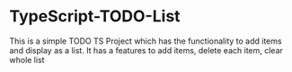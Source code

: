 # TypeScript-TODO-List
This is a simple TODO TS Project which has the functionality to add items and display as a list. 
It has a features to add items, delete each item, clear whole list
